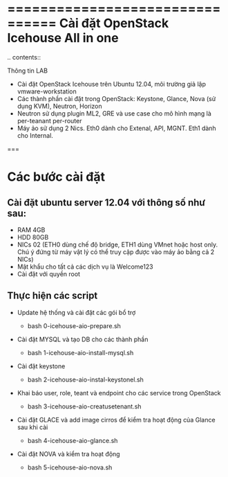 ================================
  Cài đặt OpenStack Icehouse All in one
================================


.. contents::


Thông tin LAB
- Cài đặt OpenStack Icehouse trên Ubuntu 12.04, môi trường giả lập vmware-workstation
- Các thành phần cài đặt trong OpenStack: Keystone, Glance, Nova (sử dụng KVM), Neutron, Horizon
- Neutron sử dụng plugin ML2, GRE và use case cho mô hình mạng là per-teanant per-router
- Máy ảo sử dụng 2 Nics. Eth0 dành cho Extenal, API, MGNT. Eth1 dành cho Internal.

===

Các bước cài đặt
===================

Cài đặt ubuntu server 12.04 với thông số như sau:
--------------------

- RAM 4GB
- HDD 80GB
- NICs 02 (ETH0 dùng chế độ bridge, ETH1 dùng VMnet hoặc host only. Chú ý đứng từ máy vật lý có thể truy cập được vào máy ảo bằng cả 2 NICs)
- Mật khẩu cho tất cả các dịch vụ là Welcome123
- Cài đặt với quyền root 


Thực hiện các script
--------------------


- Update hệ thống và cài đặt các gói bổ trợ 
  + bash 0-icehouse-aio-prepare.sh

- Cài đặt MYSQL và tạo DB cho các thành phần
  + bash 1-icehouse-aio-install-mysql.sh

- Cài đặt keystone 
  + bash 2-icehouse-aio-instal-keystonel.sh

- Khai báo user, role, teant và endpoint cho các service trong OpenStack
  + bash 3-icehouse-aio-creatusetenant.sh

- Cài đặt GLACE và add image cirros để kiểm tra hoạt động của Glance sau khi cài
  + bash 4-icehouse-aio-glance.sh

- Cài đặt NOVA và kiểm tra hoạt động
  + bash 5-icehouse-aio-nova.sh

